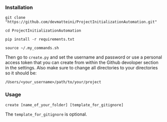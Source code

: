### Installation

```
git clone "https://github.com/devmatteini/ProjectInitializationAutomation.git"

cd ProjectInitializationAutomation

pip install -r requirements.txt

source ~/.my_commands.sh
```

Then go to `create.py` and set the username and password or use a personal access token that
you can create from within the Github devoloper section in the settings.
Also make sure to change all directories to your
directories so it should be:

`/Users/<your_username>/path/to/your/project`

### Usage

`create [name_of_your_folder] [template_for_gitignore]`

The `template_for_gitignore` is optional.
